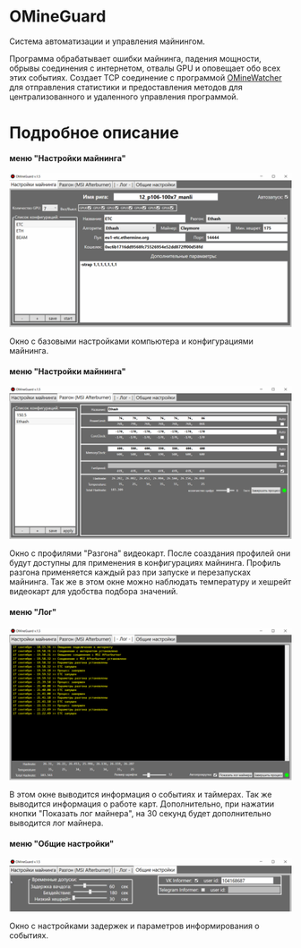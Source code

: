 # OMineGuard

Система автоматизации и управления майнингом.

Программа обрабатывает ошибки майнинга, падения мощности, обрывы соединения с интернетом, отвалы GPU и оповещает обо всех этих событиях.
Создает TCP соединение с программой  [OMineWatcher](https://github.com/QWERTYkez/OMineWatcher) для отправления статистики и предоставления методов для централизованного и удаленного управления программой.

# Подробное описание

#### меню "Настройки майнинга"

![Image alt](https://raw.githubusercontent.com/QWERTYkez/OMineGuard/master/images/1.PNG)

Окно с базовыми настройками компьютера и конфигурациями майнинга.

#### меню "Настройки майнинга"

![Image alt](https://raw.githubusercontent.com/QWERTYkez/OMineGuard/master/images/2.PNG)

Окно с профилями "Разгона" видеокарт. После соаздания профилей они будут доступны для применения в конфигурациях майнинга. Профиль разгона применяется каждый раз при запуске и перезапусках майнинга. Так же в этом окне можно наблюдать температуру и хешрейт видеокарт для удобства подбора значений.

#### меню "Лог"

![Image alt](https://raw.githubusercontent.com/QWERTYkez/OMineGuard/master/images/3.PNG)

В этом окне выводится информация о событиях и таймерах. Так же выводится информация о работе карт. Дополнительно, при нажатии кнопки "Показать лог майнера", на 30 секунд будет дополнительно выводится лог майнера.

#### меню "Общие настройки"

![Image alt](https://raw.githubusercontent.com/QWERTYkez/OMineGuard/master/images/4.PNG)

Окно с настройками задержек и параметров информирования о событиях.
